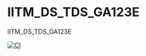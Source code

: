 # IITM_DS_TDS_GA123E
IITM_DS_TDS_GA123E

[![CI](https://github.com/vishalgarg195/IITM_DS_TDS_GA123E/actions/workflows/ci.yml/badge.svg)](https://github.com/vishalgarg195/IITM_DS_TDS_GA123E/actions/workflows/ci.yml)
